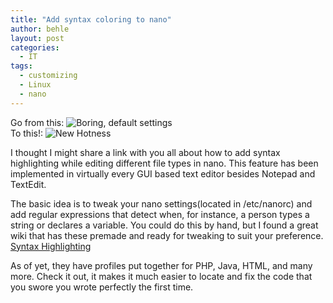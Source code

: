 ```yaml
---
title: "Add syntax coloring to nano"
author: behle
layout: post
categories:
  - IT
tags:
  - customizing
  - Linux
  - nano
---
```

Go from this: ![Boring, default settings][1]  
To this!: ![New Hotness][2]

I thought I might share a link with you all about how to add syntax highlighting while editing different file types in nano. This feature has been implemented in virtually every GUI based text editor besides Notepad and TextEdit.

The basic idea is to tweak your nano settings(located in /etc/nanorc) and add regular expressions that detect when, for instance, a person types a string or declares a variable. You could do this by hand, but I found a great wiki that has these premade and ready for tweaking to suit your preference. [Syntax Highlighting][3]

As of yet, they have profiles put together for PHP, Java, HTML, and many more. Check it out, it makes it much easier to locate and fix the code that you swore you wrote perfectly the first time.

 [1]: images/phpBland.jpg
 [2]: images/phpColor.jpg
 [3]: http://wiki.linuxhelp.net/index.php/Nano_Syntax_Highlighting

